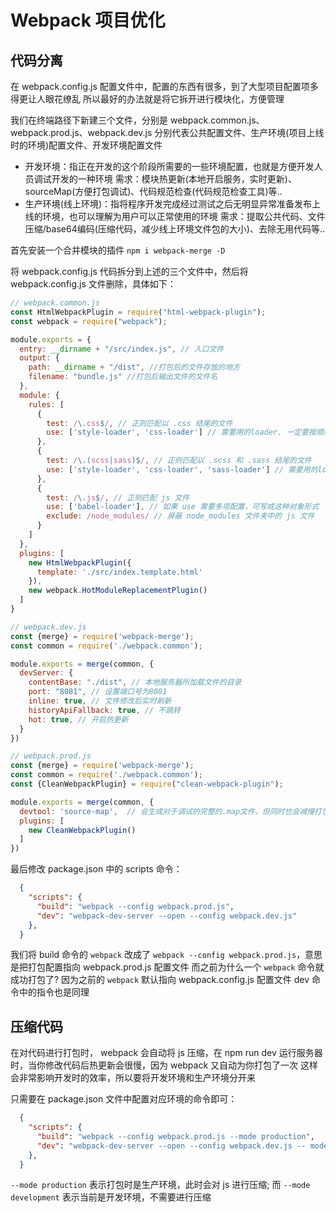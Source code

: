 # Webpack 项目优化

## 代码分离

在 webpack.config.js 配置文件中，配置的东西有很多，到了大型项目配置项多得更让人眼花缭乱
所以最好的办法就是将它拆开进行模块化，方便管理

我们在终端路径下新建三个文件，分别是 webpack.common.js、webpack.prod.js、webpack.dev.js
分别代表公共配置文件、生产环境(项目上线时的环境)配置文件、开发环境配置文件

- 开发环境：指正在开发的这个阶段所需要的一些环境配置，也就是方便开发人员调试开发的一种环境
需求：模块热更新(本地开启服务，实时更新)、sourceMap(方便打包调试)、代码规范检查(代码规范检查工具)等..
- 生产环境(线上环境)：指将程序开发完成经过测试之后无明显异常准备发布上线的环境，也可以理解为用户可以正常使用的环境
需求：提取公共代码、文件压缩/base64编码(压缩代码，减少线上环境文件包的大小)、去除无用代码等..

首先安装一个合并模块的插件 `npm i webpack-merge -D`

将 webpack.config.js 代码拆分到上述的三个文件中，然后将 webpack.config.js 文件删除，具体如下：

```javascript
// webpack.common.js
const HtmlWebpackPlugin = require("html-webpack-plugin");
const webpack = require("webpack");

module.exports = {
  entry: __dirname + "/src/index.js", // 入口文件
  output: {
    path: __dirname + "/dist", //打包后的文件存放的地方
    filename: "bundle.js" //打包后输出文件的文件名
  },
  module: {
    rules: [
      {
        test: /\.css$/, // 正则匹配以 .css 结尾的文件
        use: ['style-loader', 'css-loader'] // 需要用的loader. 一定要按顺序，因为调用loader是从右往左编译的
      },
      {
        test: /\.(scss|sass)$/, // 正则匹配以 .scss 和 .sass 结尾的文件
        use: ['style-loader', 'css-loader', 'sass-loader'] // 需要用的loader. 一定要按顺序，因为调用loader是从右往左编译的
      },
      {
        test: /\.js$/, // 正则匹配 js 文件
        use: ['babel-loader'], // 如果 use 需要多项配置，可写成这种对象形式
        exclude: /node_modules/ // 屏蔽 node_modules 文件夹中的 js 文件
      }
    ]
  },
  plugins: [
    new HtmlWebpackPlugin({
      template: './src/index.template.html'
    }),
    new webpack.HotModuleReplacementPlugin()
  ]
}
```

```javascript
// webpack.dev.js
const {merge} = require('webpack-merge');
const common = require('./webpack.common');

module.exports = merge(common, {
  devServer: {
    contentBase: "./dist", // 本地服务器所加载文件的目录
    port: "8081", // 设置端口号为8081
    inline: true, // 文件修改后实时刷新
    historyApiFallback: true, // 不跳转
    hot: true, // 开启热更新
  }
})
```

```javascript
// webpack.prod.js
const {merge} = require('webpack-merge');
const common = require('./webpack.common');
const {CleanWebpackPlugin} = require("clean-webpack-plugin");

module.exports = merge(common, {
  devtool: 'source-map',  // 会生成对于调试的完整的.map文件，但同时也会减慢打包速度
  plugins: [
    new CleanWebpackPlugin()
  ]
})
```

最后修改 package.json 中的 scripts 命令：

```json
  {
    "scripts": {
      "build": "webpack --config webpack.prod.js",
      "dev": "webpack-dev-server --open --config webpack.dev.js"
    },
  }
```

我们将 build 命令的 `webpack` 改成了 `webpack --config webpack.prod.js`，意思是把打包配置指向 webpack.prod.js 配置文件
而之前为什么一个 `webpack` 命令就成功打包了? 因为之前的 `webpack` 默认指向 webpack.config.js 配置文件
dev 命令中的指令也是同理

## 压缩代码

在对代码进行打包时， webpack 会自动将 js 压缩，在 npm run dev 运行服务器时，当你修改代码后热更新会很慢，因为 webpack 又自动为你打包了一次
这样会非常影响开发时的效率，所以要将开发环境和生产环境分开来

只需要在 package.json 文件中配置对应环境的命令即可：

```json
  {
    "scripts": {
      "build": "webpack --config webpack.prod.js --mode production",
      "dev": "webpack-dev-server --open --config webpack.dev.js -- mode development"
    },
  }
```

`--mode production` 表示打包时是生产环境，此时会对 js 进行压缩; 而 `--mode development` 表示当前是开发环境，不需要进行压缩
